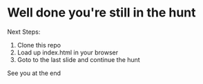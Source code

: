 # Well done you're still in the hunt

Next Steps:
1. Clone this repo
2. Load up index.html in your browser
3. Goto to the last slide and continue the hunt

See you at the end
